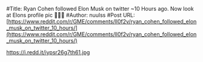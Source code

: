 #Title: Ryan Cohen followed Elon Musk on twitter ~10 Hours ago. Now look at Elons profile pic 🚀🚀🚀
#Author: nuulss
#Post URL: [https://www.reddit.com/r/GME/comments/ll0f2v/ryan_cohen_followed_elon_musk_on_twitter_10_hours/](https://www.reddit.com/r/GME/comments/ll0f2v/ryan_cohen_followed_elon_musk_on_twitter_10_hours/)


https://i.redd.it/iypsr26g7th61.jpg